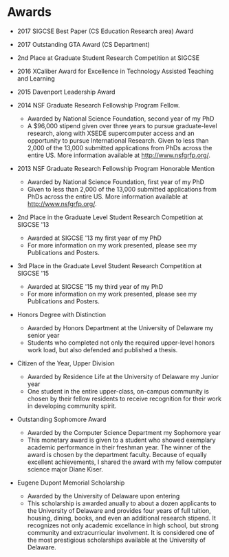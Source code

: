 # Awards

* 2017 SIGCSE Best Paper (CS Education Research area) Award
* 2017 Outstanding GTA Award (CS Department)
* 2nd Place at Graduate Student Research Competition at SIGCSE
* 2016 XCaliber Award for Excellence in Technology Assisted Teaching and Learning
* 2015 Davenport Leadership Award
* 2014 NSF Graduate Research Fellowship Program Fellow.
    - Awarded by National Science Foundation, second year of my PhD
    - A $96,000 stipend given over three years to pursue graduate-level research, along with XSEDE supercomputer access and an opportunity to pursue International Research. Given to less than 2,000 of the 13,000 submitted applications from PhDs across the entire US. More information available at http://www.nsfgrfp.org/.

* 2013 NSF Graduate Research Fellowship Program Honorable Mention
    - Awarded by National Science Foundation, first year of my PhD
    - Given to less than 2,000 of the 13,000 submitted applications from PhDs across the entire US. More information available at http://www.nsfgrfp.org/.

* 2nd Place in the Graduate Level Student Research Competition at SIGCSE '13
    - Awarded at SIGCSE '13 my first year of my PhD
    - For more information on my work presented, please see my Publications and Posters.
* 3rd Place in the Graduate Level Student Research Competition at SIGCSE '15
    - Awarded at SIGCSE '15 my third year of my PhD
    - For more information on my work presented, please see my Publications and Posters.

* Honors Degree with Distinction
    - Awarded by Honors Department at the University of Delaware my senior year
    - Students who completed not only the required upper-level honors work load, but also defended and published a thesis.
* Citizen of the Year, Upper Division
    - Awarded by Residence Life at the University of Delaware my Junior year
    - One student in the entire upper-class, on-campus community is chosen by their fellow residents to receive recognition for their work in developing community spirit.
    
* Outstanding Sophomore Award
    - Awarded by the Computer Science Department my Sophomore year
    - This monetary award is given to a student who showed exemplary academic performance in their freshman year. The winner of the award is chosen by the department faculty. Because of equally excellent achievements, I shared the award with my fellow computer science major Diane Kiser.

* Eugene Dupont Memorial Scholarship
    - Awarded by the University of Delaware upon entering
    - This scholarship is awarded anually to about a dozen applicants to the University of Delaware and provides four years of full tuition, housing, dining, books, and even an additional research stipend. It recognizes not only academic excellance in high school, but strong community and extracurricular involvment. It is considered one of the most prestigious scholarships available at the University of Delaware.